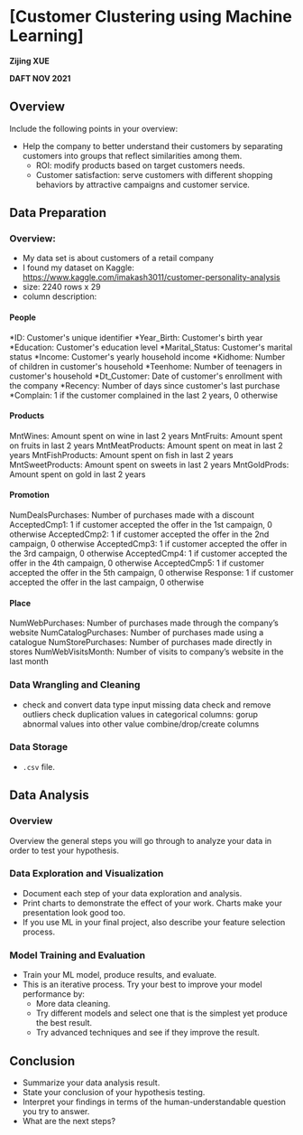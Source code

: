 # [Customer Clustering using Machine Learning]

**Zijing XUE**

**DAFT NOV 2021**

## Overview

Include the following points in your overview:

* Help the company to better understand their customers by separating customers into groups that reflect similarities among them.
	* ROI: modify products based on target customers needs.
	* Customer satisfaction: serve customers with different shopping behaviors by attractive campaigns and customer service.

## Data Preparation

### Overview:

* My data set is about customers of a retail company
* I found my dataset on Kaggle: \
 https://www.kaggle.com/imakash3011/customer-personality-analysis
* size: 2240 rows x 29 
* column description:

#### People

*ID: Customer's unique identifier
*Year_Birth: Customer's birth year
*Education: Customer's education level
*Marital_Status: Customer's marital status
*Income: Customer's yearly household income
*Kidhome: Number of children in customer's household
*Teenhome: Number of teenagers in customer's household
*Dt_Customer: Date of customer's enrollment with the company
*Recency: Number of days since customer's last purchase
*Complain: 1 if the customer complained in the last 2 years, 0 otherwise

#### Products

MntWines: Amount spent on wine in last 2 years
MntFruits: Amount spent on fruits in last 2 years
MntMeatProducts: Amount spent on meat in last 2 years
MntFishProducts: Amount spent on fish in last 2 years
MntSweetProducts: Amount spent on sweets in last 2 years
MntGoldProds: Amount spent on gold in last 2 years

#### Promotion

NumDealsPurchases: Number of purchases made with a discount
AcceptedCmp1: 1 if customer accepted the offer in the 1st campaign, 0 otherwise
AcceptedCmp2: 1 if customer accepted the offer in the 2nd campaign, 0 otherwise
AcceptedCmp3: 1 if customer accepted the offer in the 3rd campaign, 0 otherwise
AcceptedCmp4: 1 if customer accepted the offer in the 4th campaign, 0 otherwise
AcceptedCmp5: 1 if customer accepted the offer in the 5th campaign, 0 otherwise
Response: 1 if customer accepted the offer in the last campaign, 0 otherwise

#### Place

NumWebPurchases: Number of purchases made through the company’s website
NumCatalogPurchases: Number of purchases made using a catalogue
NumStorePurchases: Number of purchases made directly in stores
NumWebVisitsMonth: Number of visits to company’s website in the last month

### Data Wrangling and Cleaning

* check and convert data type
input missing data
check and remove outliers
check duplication
values in categorical columns: gorup abnormal values into other value 
combine/drop/create columns

### Data Storage

* `.csv` file.

## Data Analysis

### Overview

Overview the general steps you will go through to analyze your data in order to test your hypothesis.

### Data Exploration and Visualization

* Document each step of your data exploration and analysis.
* Print charts to demonstrate the effect of your work. Charts make your presentation look good too.
* If you use ML in your final project, also describe your feature selection process.

### Model Training and Evaluation

* Train your ML model, produce results, and evaluate.
* This is an iterative process. Try your best to improve your model performance by:
	* More data cleaning.
	* Try different models and select one that is the simplest yet produce the best result.
	* Try advanced techniques and see if they improve the result.

## Conclusion

* Summarize your data analysis result.
* State your conclusion of your hypothesis testing.
* Interpret your findings in terms of the human-understandable question you try to answer.
* What are the next steps?
